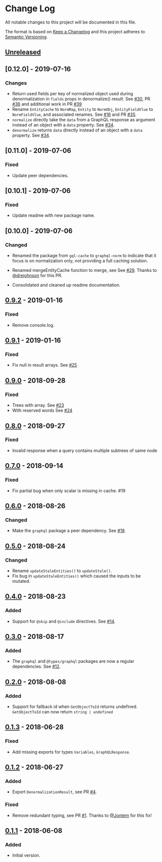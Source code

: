 # Change Log

All notable changes to this project will be documented in this file.

The format is based on [Keep a Changelog](http://keepachangelog.com/)
and this project adheres to [Semantic Versioning](http://semver.org/).

## [Unreleased]

## [0.12.0] - 2019-07-16

### Changes

- Return used fields per key of normalized object used during denormalization in `fields` props in denormalize() result. See [#30](https://github.com/dividab/graphql-norm/pull/30), PR [#36](https://github.com/dividab/graphql-norm/pull/36) and additional work in PR [#39](https://github.com/dividab/graphql-norm/pull/39)
- Rename `EntityCache` to `NormMap`, `Entity` to `NormObj`, `EntityFieldVlue` to `NormFieldVlue`, and associated renames. See [#16](https://github.com/dividab/graphql-norm/issues/16) and PR [#35](https://github.com/dividab/graphql-norm/pull/35).
- `normalize` directly take the `data` from a GraphQL response as argument instead of an object with a `data` property. See [#34](https://github.com/dividab/graphql-norm/pull/29).
- `denormalize` returns `data` directly instead of an object with a `data` property. See [#34](https://github.com/dividab/graphql-norm/pull/29).

## [0.11.0] - 2019-07-06

### Fixed

- Update peer dependencies.

## [0.10.1] - 2019-07-06

### Fixed

- Update readme with new package name.

## [0.10.0] - 2019-07-06

### Changed

- Renamed the package from `gql-cache` to `graphql-norm` to indicate that it focus is on normalization only, not providing a full caching solution.

- Renamed mergeEntityCache function to merge, see See [#29](https://github.com/dividab/graphql-norm/pull/29). Thanks to [@drejohnson](https://github.com/drejohnson) for this PR.

- Consolidated and cleaned up readme documentation.

## [0.9.2] - 2019-01-16

### Fixed

- Remove console.log.

## [0.9.1] - 2019-01-16

### Fixed

- Fix null in result arrays. See [#25](https://github.com/dividab/graphql-norm/pull/25)

## [0.9.0] - 2018-09-28

### Fixed

- Trees with array. See [#23](https://github.com/dividab/graphql-norm/pull/23)
- With reserved words See [#24](https://github.com/dividab/graphql-norm/pull/24)

## [0.8.0] - 2018-09-27

### Fixed

- Invalid response when a query contains multiple subtrees of same node

## [0.7.0] - 2018-09-14

### Fixed

- Fix partial bug when only scalar is missing in cache. #19

## [0.6.0] - 2018-08-26

### Changed

- Make the `graphql` package a peer dependency. See [#18](https://github.com/dividab/graphql-norm/pull/18).

## [0.5.0] - 2018-08-24

### Changed

- Rename `updateStaleEntities()` to `updateStale()`.
- Fix bug in `updateStaleEntities()` which caused the inputs to be mutated.

## [0.4.0] - 2018-08-23

### Added

- Support for `@skip` and `@include` directives. See [#14](https://github.com/dividab/graphql-norm/issues/14).

## [0.3.0] - 2018-08-17

### Added

- The `graphql` and `@types/graphql` packages are now a regular dependencies. See [#12](https://github.com/dividab/graphql-norm/issues/12).

## [0.2.0] - 2018-08-08

### Added

- Support for fallback id when `GetObjectToId` returns undefined. `GetObjectToId` can now return `string | undefined`

## [0.1.3] - 2018-06-28

### Fixed

- Add missing exports for types `Variables`, `GraphQLResponse`.

## [0.1.2] - 2018-06-27

### Added

- Export `DenormalizationResult`, see PR [#4](https://github.com/dividab/graphql-norm/pull/4).

### Fixed

- Remove redundant typing, see PR [#1](https://github.com/dividab/graphql-norm/pull/1). Thanks to [@Jontem](https://github.com/Jontem) for this fix!

## [0.1.1] - 2018-06-08

### Added

- Initial version.

[unreleased]: https://github.com/dividab/graphql-norm/compare/v0.9.2...master
[0.9.2]: https://github.com/dividab/graphql-norm/compare/v0.9.1...v0.9.2
[0.9.1]: https://github.com/dividab/graphql-norm/compare/v0.9.0...v0.9.1
[0.9.0]: https://github.com/dividab/graphql-norm/compare/v0.8.0...v0.9.0
[0.8.0]: https://github.com/dividab/graphql-norm/compare/v0.7.0...v0.8.0
[0.7.0]: https://github.com/dividab/graphql-norm/compare/v0.6.0...v0.7.0
[0.6.0]: https://github.com/dividab/graphql-norm/compare/v0.5.0...v0.6.0
[0.5.0]: https://github.com/dividab/graphql-norm/compare/v0.4.0...v0.5.0
[0.4.0]: https://github.com/dividab/graphql-norm/compare/v0.3.0...v0.4.0
[0.3.0]: https://github.com/dividab/graphql-norm/compare/v0.2.0...v0.3.0
[0.2.0]: https://github.com/dividab/graphql-norm/compare/v0.1.3...v0.2.0
[0.1.3]: https://github.com/dividab/graphql-norm/compare/v0.1.2...v0.1.3
[0.1.2]: https://github.com/dividab/graphql-norm/compare/v0.1.1...v0.1.2
[0.1.1]: https://github.com/dividab/graphql-norm/compare/v0.1.0...v0.1.1
